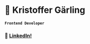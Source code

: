# 🦦 Kristoffer Gärling

**`Frontend Developer`**

### 👤 <a href="https://www.linkedin.com/in/kristoffer-g%C3%A4rling-4760b1203/">LinkedIn!</a>
